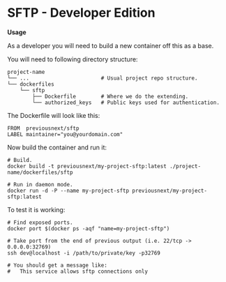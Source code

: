 SFTP - Developer Edition
========================

**Usage**

As a developer you will need to build a new container off this as a base.

You will need to following directory structure:

```
project-name
└── ...                       # Usual project repo structure.
└── dockerfiles
    └── sftp
        ├── Dockerfile        # Where we do the extending.
        └── authorized_keys   # Public keys used for authentication.
```

The Dockerfile will look like this:

```
FROM  previousnext/sftp
LABEL maintainer="you@yourdomain.com"
```

Now build the container and run it:

```
# Build.
docker build -t previousnext/my-project-sftp:latest ./project-name/dockerfiles/sftp

# Run in daemon mode.
docker run -d -P --name my-project-sftp previousnext/my-project-sftp:latest
```

To test it is working:

```
# Find exposed ports.
docker port $(docker ps -aqf "name=my-project-sftp")

# Take port from the end of previous output (i.e. 22/tcp -> 0.0.0.0:32769)
ssh dev@localhost -i /path/to/private/key -p32769

# You should get a message like:
#   This service allows sftp connections only
```
